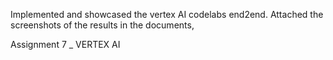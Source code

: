 
Implemented and showcased the vertex AI codelabs end2end. Attached the screenshots of the results in the documents,

Assignment 7 _ VERTEX AI
